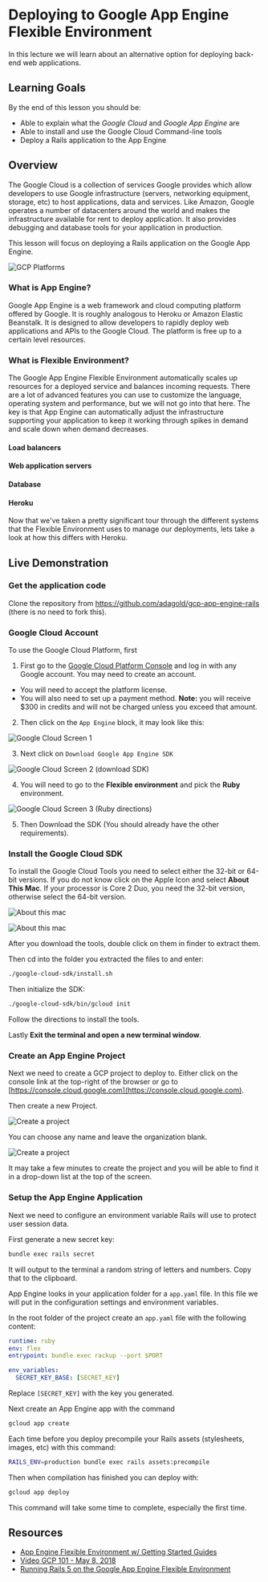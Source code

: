 # Deploying to Google App Engine Flexible Environment
In this lecture we will learn about an alternative option for deploying back-end web applications.

## Learning Goals
By the end of this lesson you should be:
- Able to explain what the _Google Cloud_ and _Google App Engine_ are
- Able to install and use the Google Cloud Command-line tools
- Deploy a Rails application to the App Engine

## Overview

The Google Cloud is a collection of services Google provides which allow developers to use Google infrastructure (servers, networking equipment, storage, etc) to host applications, data and services.  Like Amazon, Google operates a number of datacenters around the world and makes the infrastructure available for rent to deploy application.  It also provides debugging and database tools for your application in production.

This lesson will focus on deploying a Rails application on the Google App Engine.

![GCP Platforms](./assets/gcp-platforms.JPG)

### What is App Engine?

Google App Engine is a web framework and cloud computing platform offered by Google.  It is roughly analogous to Heroku or Amazon Elastic Beanstalk.  It is designed to allow developers to rapidly deploy web applications and APIs to the Google Cloud.  The platform is free up to a certain level resources.


### What is Flexible Environment?

The Google App Engine Flexible Environment automatically scales up resources for a deployed service and balances incoming requests.  There are a lot of advanced features you can use to customize the language, operating system and performance, but we will not go into that here.  The key is that App Engine can automatically adjust the infrastructure supporting your application to keep it working through spikes in demand and scale down when demand decreases.



#### Load balancers

#### Web application servers

#### Database

#### Heroku
Now that we've taken a pretty significant tour through the different systems that the Flexible Environment uses to manage our deployments, lets take a look at how this differs with Heroku.


## Live Demonstration
### Get the application code
Clone the repository from https://github.com/adagold/gcp-app-engine-rails (there is no need to fork this).

### Google Cloud Account

To use the Google Cloud Platform, first

1.  First go to the [Google Cloud Platform Console](https://console.cloud.google.com/) and log in with any Google account.  You may need to create an account.
  - You will need to accept the platform license.
  - You will also need to set up a payment method.  **Note:** you will receive $300 in credits and will not be charged unless you exceed that amount.
2.  Then click on the `App Engine` block, it may look like this:

![Google Cloud Screen 1](./assets/GCP-Screen1.png)

3.  Next click on `Download Google App Engine SDK`

![Google Cloud Screen 2 (download SDK)](./assets/GCP-Screen2.png)

4.  You will need to go to the **Flexible environment** and pick the **Ruby** environment.

![Google Cloud Screen 3 (Ruby directions)](./assets/GCP-Screen3.png)

5.  Then Download the SDK (You should already have the other requirements).

### Install the Google Cloud SDK

To install the Google Cloud Tools you need to select either the 32-bit or 64-bit versions.  If you do not know click on the Apple Icon and select **About This Mac**.  If your processor is Core 2 Duo, you need the 32-bit version, otherwise select the 64-bit version.

![About this mac](./assets/about-this-mac.png)

![About this mac](./assets/about-this-mac2.png)

After you download the tools, double click on them in finder to extract them.

Then cd into the folder you extracted the files to and enter:

```bash
./google-cloud-sdk/install.sh
```

Then initialize the SDK:

```bash
./google-cloud-sdk/bin/gcloud init
```

Follow the directions to install the tools.

Lastly **Exit the terminal and open a new terminal window**.

### Create an App Engine Project

Next we need to create a GCP project to deploy to.  Either click on the console link at the top-right of the browser or go to [https://console.cloud.google.com](https://console.cloud.google.com).

Then create a new Project.

![Create a project](./assets/create-a-project.png)

You can choose any name and leave the organization blank.

![Create a project](./assets/first-rails-project.png)

It may take a few minutes to create the project and you will be able to find it in a drop-down list at the top of the screen.

### Setup the App Engine Application

Next we need to configure an environment variable Rails will use to protect user session data.

First generate a new secret key:

```bash
bundle exec rails secret
```

It will output to the terminal a random string of letters and numbers.  Copy that to the clipboard.


App Engine looks in your application folder for a `app.yaml` file.  In this file we will put in the configuration settings and environment variables.

In the root folder of the project create an `app.yaml` file with the following content:

```yaml
runtime: ruby
env: flex
entrypoint: bundle exec rackup --port $PORT

env_variables:
  SECRET_KEY_BASE: [SECRET_KEY]
```

Replace `[SECRET_KEY]` with the key you generated.

Next create an App Engine app with the command

```bash
gcloud app create
```

Each time before you deploy precompile your Rails assets (stylesheets, images, etc) with this command:

```bash
RAILS_ENV=production bundle exec rails assets:precompile
```

Then when compilation has finished you can deploy with:

```bash
gcloud app deploy
```

This command will take some time to complete, especially the first time.  

## Resources

- [App Engine Flexible Environment w/ Getting Started Guides](https://cloud.google.com/appengine/docs/flexible/)
- [Video GCP 101 - May 8, 2018](https://www.youtube.com/watch?v=trJaoEtBh6w)
- [Running Rails 5 on the Google App Engine Flexible Environment](https://cloud.google.com/ruby/rails/appengine)
